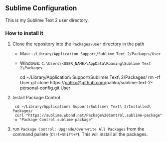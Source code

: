 ## Sublime Configuration
This is my Sublime Text 2 user directory. 

### How to install it

1. Clone the repository into the `Packages\User` directory in the path
    + Mac: `~/Library/Application Support/Sublime Text 2/Packages/User`
    + Windows: `C:\Users\<USER_NAME>\AppData\Roaming\Sublime Text 2\Packages` 

        cd ~/Library/Application\ Support/Sublime\ Text\ 2/Packages/
        rm -rf User
        git clone https://pahko@github.com/pahko/sublime-text-2-personal-config.git User

2. Install Package Control

        cd ~/Library/Application\ Support/Sublime\ Text\ 2/Installed\ Packages/
        curl "https://sublime.wbond.net/Package%20Control.sublime-package" -o "Package Control.sublime-package"

3. run `Package Control: Upgrade/Overwrite All Packages`  from the command pallete (`Ctrl+Shift+P`). This will install all the packages.
